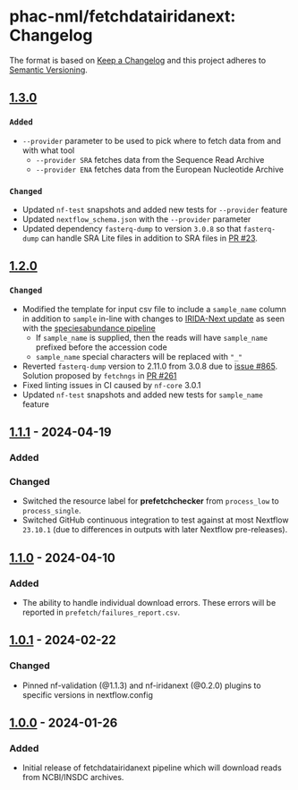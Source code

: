 # phac-nml/fetchdatairidanext: Changelog

The format is based on [Keep a Changelog](https://keepachangelog.com/en/1.0.0/)
and this project adheres to [Semantic Versioning](https://semver.org/spec/v2.0.0.html).

## [1.3.0]

### `Added`

- `--provider` parameter to be used to pick where to fetch data from and with what tool
  - `--provider SRA` fetches data from the Sequence Read Archive
  - `--provider ENA` fetches data from the European Nucleotide Archive

### `Changed`

- Updated `nf-test` snapshots and added new tests for `--provider` feature
- Updated `nextflow_schema.json` with the `--provider` parameter
- Updated dependency `fasterq-dump` to version `3.0.8` so that `fasterq-dump` can handle SRA Lite files in addition to SRA files in [PR #23](https://github.com/phac-nml/fetchdatairidanext/pull/23).

## [1.2.0]

### `Changed`

- Modified the template for input csv file to include a `sample_name` column in addition to `sample` in-line with changes to [IRIDA-Next update] as seen with the [speciesabundance pipeline]
  - If `sample_name` is supplied, then the reads will have `sample_name` prefixed before the accession code
  - `sample_name` special characters will be replaced with `"_"`
- Reverted `fasterq-dump` version to 2.11.0 from 3.0.8 due to [issue #865]. Solution proposed by `fetchngs` in [PR #261]
- Fixed linting issues in CI caused by `nf-core` 3.0.1
- Updated `nf-test` snapshots and added new tests for `sample_name` feature

[irida-next update]: https://github.com/phac-nml/irida-next/pull/678
[speciesabundance pipeline]: https://github.com/phac-nml/speciesabundance/pull/24
[issue #865]: https://github.com/ncbi/sra-tools/issues/865
[pr #261]: https://github.com/nf-core/fetchngs/pull/261

## [1.1.1] - 2024-04-19

### Added

### Changed

- Switched the resource label for **prefetchchecker** from `process_low` to `process_single`.
- Switched GitHub continuous integration to test against at most Nextflow `23.10.1` (due to differences in outputs with later Nextflow pre-releases).

## [1.1.0] - 2024-04-10

### Added

- The ability to handle individual download errors. These errors will be reported in `prefetch/failures_report.csv`.

## [1.0.1] - 2024-02-22

### Changed

- Pinned nf-validation (@1.1.3) and nf-iridanext (@0.2.0) plugins to specific versions in nextflow.config

## [1.0.0] - 2024-01-26

### Added

- Initial release of fetchdatairidanext pipeline which will download reads from NCBI/INSDC archives.

[1.3.0]: https://github.com/phac-nml/fetchdatairidanext/releases/tag/1.3.0
[1.2.0]: https://github.com/phac-nml/fetchdatairidanext/releases/tag/1.2.0
[1.1.1]: https://github.com/phac-nml/fetchdatairidanext/releases/tag/1.1.1
[1.1.0]: https://github.com/phac-nml/fetchdatairidanext/releases/tag/1.1.0
[1.0.1]: https://github.com/phac-nml/fetchdatairidanext/releases/tag/1.0.1
[1.0.0]: https://github.com/phac-nml/fetchdatairidanext/releases/tag/1.0.0
